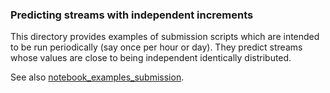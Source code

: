 
### Predicting streams with independent increments 

This directory provides examples of submission scripts which are intended to be run 
periodically (say once per hour or day). They predict streams whose values are close to being independent identically 
distributed. 

See also [notebook_examples_submission](https://github.com/microprediction/microprediction/tree/master/notebook_examples_submission). 


